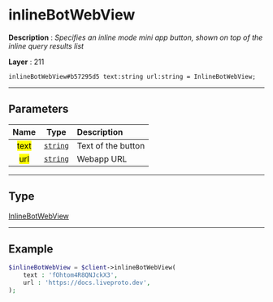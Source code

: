 # inlineBotWebView

**Description** : *Specifies an inline mode mini app button, shown on top of the inline query results list*

**Layer** : 211

```tl
inlineBotWebView#b57295d5 text:string url:string = InlineBotWebView;
```

---

## Parameters

| Name | Type | Description |
| :---: | :---: | :--- |
| <mark>text</mark> | [`string`](type/string) | Text of the button |
| <mark>url</mark> | [`string`](type/string) | Webapp URL |

---

## Type

[InlineBotWebView](type/InlineBotWebView)

---

## Example

```php
$inlineBotWebView = $client->inlineBotWebView(
	text : 'fOhtom4R8QNJckX3',
	url : 'https://docs.liveproto.dev',
);
```